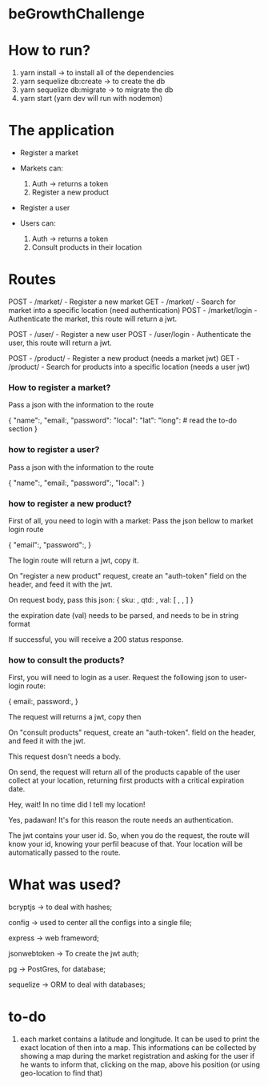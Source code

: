 # beGrowthChallenge

# How to run?

1. yarn install -> to install all of the dependencies
2. yarn sequelize db:create -> to create the db
3. yarn sequelize db:migrate -> to migrate the db
4. yarn start (yarn dev will run with nodemon)

# The application

- Register a market
- Markets can:
    1. Auth -> returns a token
    2. Register a new product

- Register a user
- Users can:
    1. Auth -> returns a token
    2. Consult products in their location

# Routes

POST - /market/ - Register a new market
GET  - /market/ - Search for market into a specific location (need authentication)
POST - /market/login - Authenticate the market, this route will return a jwt.

POST - /user/ - Register a new user
POST - /user/login - Authenticate the user, this route will return a jwt.

POST - /product/ - Register a new product (needs a market jwt)
GET - /product/ - Search for products into a specific location (needs a user jwt)

### How to register a market?

Pass a json with the information to the route

{
    "name":<the market name>,
    "email:<the market email>,
    "password":<a password for login>
    "local":<the market location>
    "lat":<the market location latitude>
    "long":<the market location longitude> # read the to-do section
}

### how to register a user?

Pass a json with the information to the route

{
    "name":<the user name>,
    "email:<the user email>,
    "password":<a password for login>,
    "local":<the user location>
}

### how to register a new product?

First of all, you need to login with a market:
Pass the json bellow to market login route

{
    "email":<the market email>,
    "password":<the market password>,
}

The login route will return a jwt, copy it.

On "register a new product" request, create an "auth-token"
field on the header, and feed it with the jwt.

On request body, pass this json:
{
    sku: <product sku>,
    qtd: <quantity>,
    val: [ <year>, <month>, <day> ] 
}

the expiration date (val) needs to be parsed, and needs to be in string format

If successful, you will receive a 200 status response.

### how to consult the products?

First, you will need to login as a user.
Request the following json to user-login route:

{
    email:<user email>,
    password:<user password>,
}

The request will returns a jwt, copy then

On "consult products" request, create an "auth-token".
field on the header, and feed it with the jwt.

This request dosn't needs a body.

On send, the request will return all of the products capable of the user
collect at your location, returning first products with a critical expiration date.

Hey, wait! In no time did I tell my location!

Yes, padawan! It's for this reason the route needs an authentication.

The jwt contains your user id. So, when you do the request, the route will
know your id, knowing your perfil beacuse of that.
Your location will be automatically passed to the route.

# What was used?

bcryptjs -> to deal with hashes;

config -> used to center all the configs into a single file;

express -> web frameword;

jsonwebtoken -> To create the jwt auth;

pg -> PostGres, for database;

sequelize -> ORM to deal with databases;

# to-do

1. each market contains a latitude and longitude. It can be used to print the exact location
of then into a map. This informations can be collected by showing a map during the market registration
and asking for the user if he wants to inform that, clicking on the map, above his position (or using geo-location to find that)

